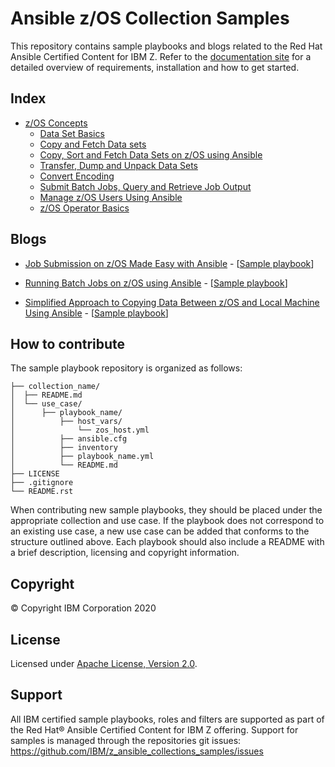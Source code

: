# Ansible z/OS Collection Samples

This repository contains sample playbooks and blogs related to the Red Hat Ansible Certified Content for IBM Z.
Refer to the [documentation site](https://ibm.github.io/z_ansible_collections_doc/index.html) for a detailed overview of requirements,
installation and how to get started.


## Index

* [z/OS Concepts](https://github.com/IBM/z_ansible_collections_samples/ibm_zos_core)
   * [Data Set Basics](https://github.com/IBM/z_ansible_collections_samples/zos_concepts/data_sets/data_set_basics)
   * [Copy and Fetch Data sets](https://github.com/IBM/z_ansible_collections_samples/zos_concepts/data_transfer/copy_fetch_data_set)
   * [Copy, Sort and Fetch Data Sets on z/OS using Ansible](https://github.com/IBM/z_ansible_collections_samples/zos_concepts/data_transfer/copy_sort_fetch)
   * [Transfer, Dump and Unpack Data Sets](https://github.com/IBM/z_ansible_collections_samples/zos_concepts/data_transfer/dump_pack_ftp_unpack_restore)
   * [Convert Encoding](https://github.com/IBM/z_ansible_collections_samples/zos_concepts/encoding/convert_encoding)
   * [Submit Batch Jobs, Query and Retrieve Job Output](https://github.com/IBM/z_ansible_collections_samples/zos_concepts/jobs/submit_query_retrieve)
   * [Manage z/OS Users Using Ansible](https://github.com/IBM/z_ansible_collections_samples/zos_concepts/user_management/add_remove_user)
   * [z/OS Operator Basics](https://github.com/IBM/z_ansible_collections_samples/zos_concepts/zos_operator/zos_operator_basics)


## Blogs

* [Job Submission on z/OS Made Easy with Ansible](https://community.ibm.com/community/user/ibmz-and-linuxone/blogs/asif-mahmud1/2020/06/10/job-submission-on-zos-made-easy-with-ansible) - \[[Sample playbook](https://github.com/IBM/z_ansible_collections_samples/zos_concepts/jobs/submit_query_retrieve)\]

* [Running Batch Jobs on z/OS using Ansible](https://community.ibm.com/community/user/ibmz-and-linuxone/blogs/asif-mahmud1/2020/08/04/how-to-run-batch-jobs-on-zos-without-jcl-using-ans) - \[[Sample playbook](https://github.com/IBM/z_ansible_collections_samples/zos_concepts/data_transfer/copy_sort_fetch)\]

* [Simplified Approach to Copying Data Between z/OS and Local Machine Using Ansible](https://community.ibm.com/community/user/ibmz-and-linuxone/blogs/asif-mahmud1/2020/06/11/simplified-approach-to-copying-data-between-zos-an) - \[[Sample playbook](https://github.com/IBM/z_ansible_collections_samples/zos_concepts/data_transfer/copy_fetch_data_set)\]



## How to contribute

The sample playbook repository is organized as follows:

    ├── collection_name/
    │  ├── README.md
    │  └── use_case/
    │      ├── playbook_name/
    │          ├── host_vars/
    │              └── zos_host.yml
    │          ├── ansible.cfg
    │          ├── inventory
    │          ├── playbook_name.yml
    │          └── README.md
    ├── LICENSE
    ├── .gitignore
    └── README.rst


When contributing new sample playbooks, they should be placed under the appropriate collection and use case.
If the playbook does not correspond to an existing use case, a new use case can be added that conforms to the
structure outlined above.
Each playbook should also include a README with a brief description, licensing and copyright information.


## Copyright

© Copyright IBM Corporation 2020

## License

Licensed under [Apache License,
Version 2.0](https://opensource.org/licenses/Apache-2.0).

## Support

All IBM certified sample playbooks, roles and filters are supported as part of
the Red Hat® Ansible Certified Content for IBM Z offering. Support for samples
is managed through the repositories git issues:
https://github.com/IBM/z_ansible_collections_samples/issues
